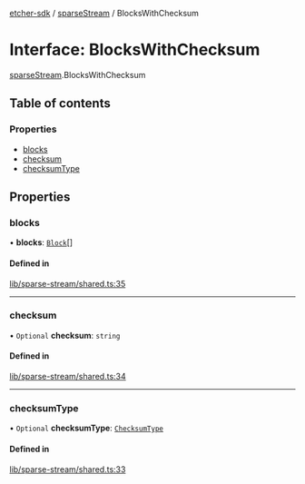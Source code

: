 [etcher-sdk](../README.md) / [sparseStream](../modules/sparseStream.md) / BlocksWithChecksum

# Interface: BlocksWithChecksum

[sparseStream](../modules/sparseStream.md).BlocksWithChecksum

## Table of contents

### Properties

- [blocks](sparseStream.BlocksWithChecksum.md#blocks)
- [checksum](sparseStream.BlocksWithChecksum.md#checksum)
- [checksumType](sparseStream.BlocksWithChecksum.md#checksumtype)

## Properties

### blocks

• **blocks**: [`Block`](sparseStream.Block.md)[]

#### Defined in

[lib/sparse-stream/shared.ts:35](https://github.com/balena-io-modules/etcher-sdk/blob/2636458/lib/sparse-stream/shared.ts#L35)

___

### checksum

• `Optional` **checksum**: `string`

#### Defined in

[lib/sparse-stream/shared.ts:34](https://github.com/balena-io-modules/etcher-sdk/blob/2636458/lib/sparse-stream/shared.ts#L34)

___

### checksumType

• `Optional` **checksumType**: [`ChecksumType`](../modules/sparseStream.md#checksumtype)

#### Defined in

[lib/sparse-stream/shared.ts:33](https://github.com/balena-io-modules/etcher-sdk/blob/2636458/lib/sparse-stream/shared.ts#L33)
